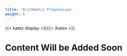 ```yaml
---
title: 'Arithmetic Progression'
weight: 6
---
```

{{< katex display >}}{{< /katex >}}

# Content Will be Added Soon